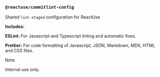 ### `@reactuse/commitlint-config`

Shared `lint-staged` configuration for ReactUse

**Includes:**

**ESLint:** For Javascript and Typescript linting and automatic fixes.

**Prettier:** For code formatting of Javascript, JSON, Markdown, MDX, HTML and CSS files.

> [!NOTE]
> Internal use only.
